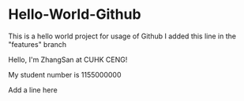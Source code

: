 # Hello-World-Github
This is a hello world project for usage of Github
I added this line in the "features" branch


 Hello, I'm ZhangSan at CUHK CENG!

My student number is 1155000000

Add a line here
